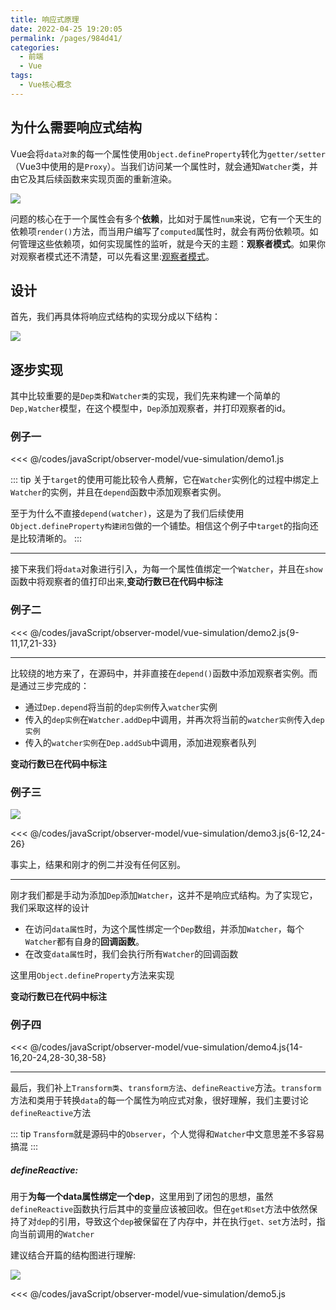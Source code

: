 ```yaml
---
title: 响应式原理
date: 2022-04-25 19:20:05
permalink: /pages/984d41/
categories:
  - 前端
  - Vue
tags:
  - Vue核心概念
---
```




## 为什么需要响应式结构

Vue会将`data对象`的每一个属性使用`Object.defineProperty`转化为`getter/setter`（Vue3中使用的是`Proxy`）。当我们访问某一个属性时，就会通知`Watcher`类，并由它及其后续函数来实现页面的重新渲染。

![](https://cn.vuejs.org/images/data.png)

问题的核心在于一个属性会有多个**依赖**，比如对于属性`num`来说，它有一个天生的依赖项`render()`方法，而当用户编写了`computed`属性时，就会有两份依赖项。如何管理这些依赖项，如何实现属性的监听，就是今天的主题：**观察者模式**。如果你对观察者模式还不清楚，可以先看这里:[观察者模式](/categories/?category=观察者模式)。

## 设计

首先，我们再具体将响应式结构的实现分成以下结构：

![](https://linyc.oss-cn-beijing.aliyuncs.com/20220501203815.png)

## 逐步实现

其中比较重要的是`Dep类`和`Watcher类`的实现，我们先来构建一个简单的`Dep,Watcher`模型，在这个模型中，`Dep`添加观察者，并打印观察者的id。

### 例子一

<<< @/codes/javaScript/observer-model/vue-simulation/demo1.js

::: tip
关于`target`的使用可能比较令人费解，它在`Watcher`实例化的过程中绑定上`Watcher`的实例，并且在`depend`函数中添加观察者实例。

至于为什么不直接`depend(watcher)`，这是为了我们后续使用`Object.defineProperty构建闭包`做的一个铺垫。相信这个例子中`target`的指向还是比较清晰的。
:::

-----

接下来我们将`data`对象进行引入，为每一个属性值绑定一个`Watcher`，并且在`show`函数中将观察者的值打印出来,**变动行数已在代码中标注**

### 例子二

<<< @/codes/javaScript/observer-model/vue-simulation/demo2.js{9-11,17,21-33}

-----

比较绕的地方来了，在源码中，并非直接在`depend()`函数中添加观察者实例。而是通过三步完成的：
- 通过`Dep.depend`将当前的`dep实例`传入`watcher`实例
- 传入的`dep实例`在`Watcher.addDep`中调用，并再次将当前的`watcher实例`传入`dep实例`
- 传入的`watcher实例`在`Dep.addSub`中调用，添加进观察者队列

**变动行数已在代码中标注**

### 例子三

![](https://linyc.oss-cn-beijing.aliyuncs.com/20220501172118.png)

<<< @/codes/javaScript/observer-model/vue-simulation/demo3.js{6-12,24-26}

事实上，结果和刚才的例二并没有任何区别。

-----

刚才我们都是手动为添加`Dep`添加`Watcher`，这并不是响应式结构。为了实现它，我们采取这样的设计

- 在访问`data属性`时，为这个属性绑定一个`Dep`数组，并添加`Watcher`，每个`Watcher`都有自身的**回调函数**。
- 在改变`data属性`时，我们会执行所有`Watcher`的回调函数

这里用`Object.defineProperty`方法来实现

**变动行数已在代码中标注**

### 例子四

<<< @/codes/javaScript/observer-model/vue-simulation/demo4.js{14-16,20-24,28-30,38-58}

------

最后，我们补上`Transform类`、`transform方法`、`defineReactive`方法。`transform`方法和类用于转换`data`的每一个属性为响应式对象，很好理解，我们主要讨论`defineReactive`方法

::: tip 
`Transform`就是源码中的`Observer`，个人觉得和`Watcher`中文意思差不多容易搞混
:::

##### defineReactive: 

用于**为每一个data属性绑定一个dep**，这里用到了闭包的思想，虽然`defineReactive`函数执行后其中的变量应该被回收。但在`get和set`方法中依然保持了对`dep`的引用，导致这个`dep`被保留在了内存中，并在执行`get、set`方法时，指向当前调用的`Watcher`

建议结合开篇的结构图进行理解:

![](https://linyc.oss-cn-beijing.aliyuncs.com/20220501194711.png)


<<< @/codes/javaScript/observer-model/vue-simulation/demo5.js

